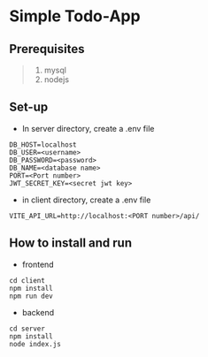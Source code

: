 # **Simple Todo-App**

## Prerequisites

> 1. mysql
> 2. nodejs

## Set-up

- In server directory, create a .env file
```aiignore
DB_HOST=localhost
DB_USER=<username>
DB_PASSWORD=<password>
DB_NAME=<database name>
PORT=<Port number>
JWT_SECRET_KEY=<secret jwt key>
```
- in client directory, create a .env file
```
VITE_API_URL=http://localhost:<PORT number>/api/
```

## How to install and run

- frontend
```
cd client
npm install
npm run dev
```
- backend
```
cd server
npm install
node index.js
```

